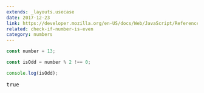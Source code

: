 ```yaml
---
extends: _layouts.usecase
date: 2017-12-23
link: https://developer.mozilla.org/en-US/docs/Web/JavaScript/Reference/Operators/Arithmetic_Operators#Remainder_()
related: check-if-number-is-even
category: numbers
---
```



```javascript
const number = 13;

const isOdd = number % 2 !== 0;

console.log(isOdd);
```
<pre class="output">true</pre>

